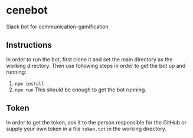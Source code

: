# cenebot
Slack bot for communication-gamification

## Instructions
In order to run the bot, first clone it and set the main directory as the working directory. Then use following steps in order to get the bot up and running:
1. `npm install`
2. `npm run`
This should be enough to get the bot running.

## Token
In order to get the token, ask it to the person responsible for the GitHub or supply your own token in a file `token.txt` in the working directory.
